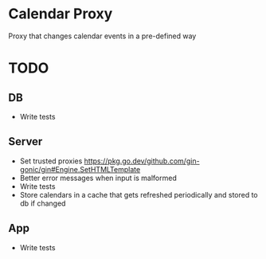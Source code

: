 # Calendar Proxy

Proxy that changes calendar events in a pre-defined way

# TODO

## DB

- Write tests

## Server

- Set trusted proxies https://pkg.go.dev/github.com/gin-gonic/gin#Engine.SetHTMLTemplate
- Better error messages when input is malformed
- Write tests
- Store calendars in a cache that gets refreshed periodically and stored to db if changed

## App

- Write tests
